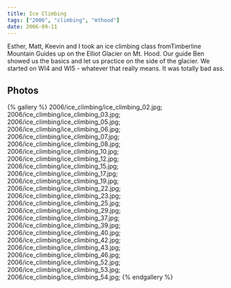 ```yaml
---
title: Ice Climbing
tags: ["2006", "climbing", "mthood"]
date: 2006-09-11
---
```

Esther, Matt, Keevin and I took an ice climbing class fromTimberline Mountain Guides up on the Elliot Glacier on Mt. Hood.  Our guide Ben showed us the basics and let us practice on the side of the glacier.  We started on WI4 and WI5 - whatever that really means.  It was totally bad ass.

## Photos 

{% gallery %} 
2006/ice_climbing/ice_climbing_02.jpg;
2006/ice_climbing/ice_climbing_03.jpg;
2006/ice_climbing/ice_climbing_05.jpg;
2006/ice_climbing/ice_climbing_06.jpg;
2006/ice_climbing/ice_climbing_07.jpg;
2006/ice_climbing/ice_climbing_08.jpg;
2006/ice_climbing/ice_climbing_10.jpg;
2006/ice_climbing/ice_climbing_12.jpg;
2006/ice_climbing/ice_climbing_15.jpg;
2006/ice_climbing/ice_climbing_17.jpg;
2006/ice_climbing/ice_climbing_19.jpg;
2006/ice_climbing/ice_climbing_22.jpg;
2006/ice_climbing/ice_climbing_23.jpg;
2006/ice_climbing/ice_climbing_25.jpg;
2006/ice_climbing/ice_climbing_29.jpg;
2006/ice_climbing/ice_climbing_37.jpg;
2006/ice_climbing/ice_climbing_39.jpg;
2006/ice_climbing/ice_climbing_40.jpg;
2006/ice_climbing/ice_climbing_42.jpg;
2006/ice_climbing/ice_climbing_43.jpg;
2006/ice_climbing/ice_climbing_46.jpg;
2006/ice_climbing/ice_climbing_52.jpg;
2006/ice_climbing/ice_climbing_53.jpg;
2006/ice_climbing/ice_climbing_54.jpg;
{% endgallery %}
